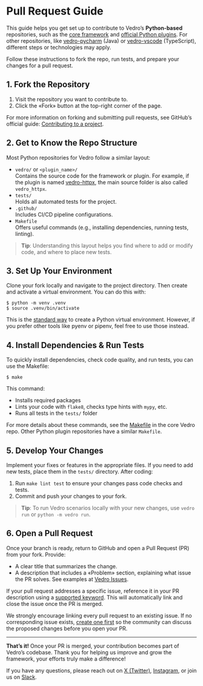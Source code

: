 # Pull Request Guide

This guide helps you get set up to contribute to Vedro’s **Python-based** repositories, such as the [core framework](https://github.com/vedro-universe/vedro) and [official Python plugins](https://github.com/search?q=topic%3Avedro-plugin+org%3Avedro-universe&type=Repositories). For other repositories, like [vedro-pycharm](https://github.com/vedro-universe/vedro-pycharm-plugin) (Java) or [vedro-vscode](https://github.com/vedro-universe/vedro-vscode) (TypeScript), different steps or technologies may apply.

Follow these instructions to fork the repo, run tests, and prepare your changes for a pull request.

## 1. Fork the Repository

1. Visit the repository you want to contribute to.
2. Click the «Fork» button at the top-right corner of the page.  

For more information on forking and submitting pull requests, see GitHub’s official guide: [Contributing to a project](https://docs.github.com/en/get-started/exploring-projects-on-github/contributing-to-a-project).

## 2. Get to Know the Repo Structure

Most Python repositories for Vedro follow a similar layout:

- `vedro/` or `<plugin_name>/`  
    Contains the source code for the framework or plugin. For example, if the plugin is named [vedro-httpx](https://github.com/vedro-universe/vedro-httpx), the main source folder is also called `vedro_httpx`.
- `tests/`  
  Holds all automated tests for the project.
- `.github/`  
  Includes CI/CD pipeline configurations.  
- `Makefile`  
  Offers useful commands (e.g., installing dependencies, running tests, linting).

> **Tip**: Understanding this layout helps you find where to add or modify code, and where to place new tests.

## 3. Set Up Your Environment

Clone your fork locally and navigate to the project directory. Then create and activate a virtual environment. You can do this with:

```shell
$ python -m venv .venv
$ source .venv/bin/activate
```

This is the [standard way](https://docs.python.org/3/library/venv.html) to create a Python virtual environment. However, if you prefer other tools like pyenv or pipenv, feel free to use those instead.

## 4. Install Dependencies & Run Tests

To quickly install dependencies, check code quality, and run tests, you can use the Makefile:

```shell
$ make
```

This command:
- Installs required packages  
- Lints your code with `flake8`, checks type hints with `mypy`, etc.  
- Runs all tests in the `tests/` folder

For more details about these commands, see the [Makefile](https://github.com/vedro-universe/vedro/blob/main/Makefile) in the core Vedro repo. Other Python plugin repositories have a similar `Makefile`.

## 5. Develop Your Changes

Implement your fixes or features in the appropriate files. If you need to add new tests, place them in the `tests/` directory. After coding:

1. Run `make lint test` to ensure your changes pass code checks and tests.  
2. Commit and push your changes to your fork.

> **Tip**: To run Vedro scenarios locally with your new changes, use `vedro run` or `python -m vedro run`.

## 6. Open a Pull Request

Once your branch is ready, return to GitHub and open a Pull Request (PR) from your fork. Provide:

- A clear title that summarizes the change.  
- A description that includes a «Problem» section, explaining what issue the PR solves. See examples at [Vedro Issues](https://github.com/vedro-universe/vedro/issues?q=is%3Aissue).

If your pull request addresses a specific issue, reference it in your PR description using a [supported keyword](https://docs.github.com/en/issues/tracking-your-work-with-issues/using-issues/linking-a-pull-request-to-an-issue#linking-a-pull-request-to-an-issue-using-a-keyword). This will automatically link and close the issue once the PR is merged.

We strongly encourage linking every pull request to an existing issue. If no corresponding issue exists, [create one first](https://github.com/vedro-universe/vedro/issues/new) so the community can discuss the proposed changes before you open your PR.

---

**That’s it!** Once your PR is merged, your contribution becomes part of Vedro’s codebase. Thank you for helping us improve and grow the framework, your efforts truly make a difference!

If you have any questions, please reach out on [X (Twitter)](https://x.com/vedro_universe), [Instagram](https://www.instagram.com/vedro_universe/), or join us on [Slack](https://slack.vedro.io).
